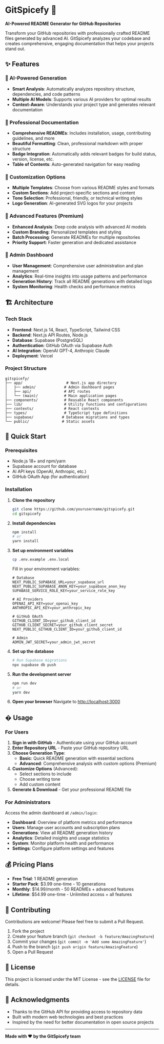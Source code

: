 # GitSpicefy 🚀

**AI-Powered README Generator for GitHub Repositories**

Transform your GitHub repositories with professionally crafted README files generated by advanced AI. GitSpicefy analyzes your codebase and creates comprehensive, engaging documentation that helps your projects stand out.

## ✨ Features

### 🤖 AI-Powered Generation
- **Smart Analysis**: Automatically analyzes repository structure, dependencies, and code patterns
- **Multiple AI Models**: Supports various AI providers for optimal results
- **Context-Aware**: Understands your project type and generates relevant documentation

### 📝 Professional Documentation
- **Comprehensive READMEs**: Includes installation, usage, contributing guidelines, and more
- **Beautiful Formatting**: Clean, professional markdown with proper structure
- **Badge Integration**: Automatically adds relevant badges for build status, version, license, etc.
- **Table of Contents**: Auto-generated navigation for easy reading

### 🎨 Customization Options
- **Multiple Templates**: Choose from various README styles and formats
- **Custom Sections**: Add project-specific sections and content
- **Tone Selection**: Professional, friendly, or technical writing styles
- **Logo Generation**: AI-generated SVG logos for your projects

### 💼 Advanced Features (Premium)
- **Enhanced Analysis**: Deep code analysis with advanced AI models
- **Custom Branding**: Personalized templates and styling
- **Batch Processing**: Generate READMEs for multiple repositories
- **Priority Support**: Faster generation and dedicated assistance

### 🔐 Admin Dashboard
- **User Management**: Comprehensive user administration and plan management
- **Analytics**: Real-time insights into usage patterns and performance
- **Generation History**: Track all README generations with detailed logs
- **System Monitoring**: Health checks and performance metrics

## 🏗️ Architecture

### Tech Stack
- **Frontend**: Next.js 14, React, TypeScript, Tailwind CSS
- **Backend**: Next.js API Routes, Node.js
- **Database**: Supabase (PostgreSQL)
- **Authentication**: GitHub OAuth via Supabase Auth
- **AI Integration**: OpenAI GPT-4, Anthropic Claude
- **Deployment**: Vercel

### Project Structure
```
gitspicefy/
├── app/                    # Next.js app directory
│   ├── admin/             # Admin dashboard pages
│   ├── api/               # API routes
│   └── (main)/            # Main application pages
├── components/            # Reusable React components
├── lib/                   # Utility functions and configurations
├── contexts/              # React contexts
├── types/                 # TypeScript type definitions
├── supabase/             # Database migrations and types
└── public/               # Static assets
```

## 🚀 Quick Start

### Prerequisites
- Node.js 18+ and npm/yarn
- Supabase account for database
- AI API keys (OpenAI, Anthropic, etc.)
- GitHub OAuth App (for authentication)

### Installation

1. **Clone the repository**
   ```bash
   git clone https://github.com/yourusername/gitspicefy.git
   cd gitspicefy
   ```

2. **Install dependencies**
   ```bash
   npm install
   # or
   yarn install
   ```

3. **Set up environment variables**
   ```bash
   cp .env.example .env.local
   ```

   Fill in your environment variables:
   ```env
   # Database
   NEXT_PUBLIC_SUPABASE_URL=your_supabase_url
   NEXT_PUBLIC_SUPABASE_ANON_KEY=your_supabase_anon_key
   SUPABASE_SERVICE_ROLE_KEY=your_service_role_key

   # AI Providers
   OPENAI_API_KEY=your_openai_key
   ANTHROPIC_API_KEY=your_anthropic_key

   # GitHub OAuth
   GITHUB_CLIENT_ID=your_github_client_id
   GITHUB_CLIENT_SECRET=your_github_client_secret
   NEXT_PUBLIC_GITHUB_CLIENT_ID=your_github_client_id

   # Admin
   ADMIN_JWT_SECRET=your_admin_jwt_secret
   ```

4. **Set up the database**
   ```bash
   # Run Supabase migrations
   npx supabase db push
   ```

5. **Run the development server**
   ```bash
   npm run dev
   # or
   yarn dev
   ```

6. **Open your browser**
   Navigate to [http://localhost:3000](http://localhost:3000)

## � Usage

### For Users

1. **Sign in with GitHub** - Authenticate using your GitHub account
2. **Enter Repository URL** - Paste your GitHub repository URL
3. **Choose Generation Type**:
   - **Basic**: Quick README generation with essential sections
   - **Advanced**: Comprehensive analysis with custom options (Premium)
4. **Customize Options** (Advanced):
   - Select sections to include
   - Choose writing tone
   - Add custom content
5. **Generate & Download** - Get your professional README file

### For Administrators

Access the admin dashboard at `/admin/login`:

- **Dashboard**: Overview of platform metrics and performance
- **Users**: Manage user accounts and subscription plans
- **Generations**: View all README generation history
- **Analytics**: Detailed insights and usage statistics
- **System**: Monitor platform health and performance
- **Settings**: Configure platform settings and features

## 💰 Pricing Plans

- **Free Trial**: 1 README generation
- **Starter Pack**: $3.99 one-time - 10 generations
- **Monthly**: $14.99/month - 50 READMEs + advanced features
- **Lifetime**: $54.99 one-time - Unlimited access + all features

## 🤝 Contributing

Contributions are welcome! Please feel free to submit a Pull Request.

1. Fork the project
2. Create your feature branch (`git checkout -b feature/AmazingFeature`)
3. Commit your changes (`git commit -m 'Add some AmazingFeature'`)
4. Push to the branch (`git push origin feature/AmazingFeature`)
5. Open a Pull Request

## 📄 License

This project is licensed under the MIT License - see the [LICENSE](LICENSE) file for details.

## 🙏 Acknowledgments

- Thanks to the GitHub API for providing access to repository data
- Built with modern web technologies and best practices
- Inspired by the need for better documentation in open source projects

---

**Made with ❤️ by the GitSpicefy team**
